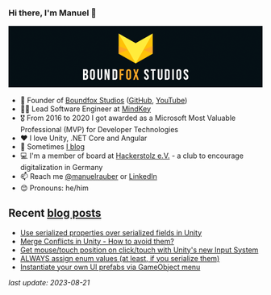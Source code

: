 ### Hi there, I'm Manuel 👋

[![Boundfox Studios](https://raw.githubusercontent.com/ManuelRauber/ManuelRauber/master/boundfoxstudios.png)](https://github.com/boundfoxstudios)

* 🦊 Founder of [Boundfox Studios](https://boundfoxstudios.com) ([GitHub](https://github.com/boundfoxstudios), [YouTube](https://youtube.com/c/boundfox))
* 👨‍💻 Lead Software Engineer at [MindKey](https://mindkey.com)
* 🎖 From 2016 to 2020 I got awarded as a Microsoft Most Valuable Professional (MVP) for Developer Technologies
* ❤️ I love Unity, .NET Core and Angular
* 📝 Sometimes [I blog](https://manuel-rauber.com)
* 💻 I'm a member of board at [Hackerstolz e.V.](https://hackerstolz.de) - a club to encourage digitalization in Germany
* 📫 Reach me [@manuelrauber](https://twitter.com/manuelrauber) or [LinkedIn](https://www.linkedin.com/in/manuelrauber)
* 😊 Pronouns: he/him

## Recent [blog posts](https://manuel-rauber.com)

* [Use serialized properties over serialized fields in Unity](https://manuel-rauber.com/2023/02/21/use-serialized-properties-over-serialized-fields-in-unity/)
* [Merge Conflicts in Unity - How to avoid them?](https://manuel-rauber.com/2023/01/25/merge-conflicts-in-unity-how-to-avoid-them/)
* [Get mouse/touch position on click/touch with Unity&#x27;s new Input System](https://manuel-rauber.com/2023/01/14/get-mouse-touch-position-on-click-touch-with-unitys-new-input-system/)
* [ALWAYS assign enum values (at least, if you serialize them)](https://manuel-rauber.com/2022/06/08/always-assign-enum-values-at-least-if-you-serialize-them/)
* [Instantiate your own UI prefabs via GameObject menu](https://manuel-rauber.com/2022/05/23/instantiate-your-own-prefabs-via-gameobject-menu/)

_last update: 2023-08-21_
